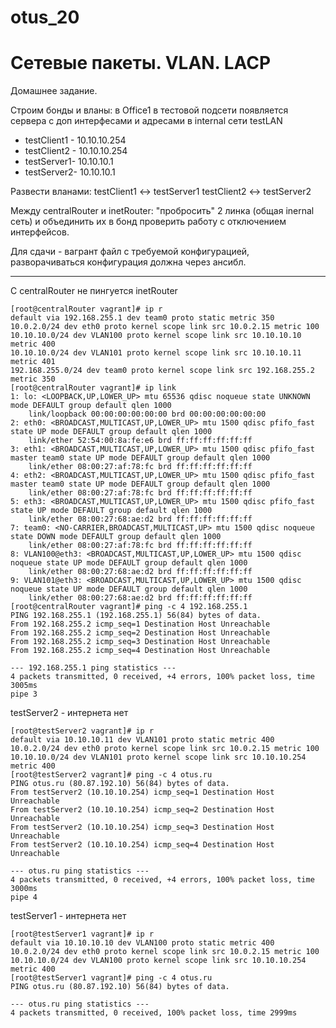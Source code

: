 # otus_20
# Сетевые пакеты. VLAN. LACP

Домашнее задание.

Строим бонды и вланы:
в Office1 в тестовой подсети появляется сервера с доп интерфесами и адресами в internal сети testLAN
- testClient1 - 10.10.10.254
- testClient2 - 10.10.10.254
- testServer1- 10.10.10.1
- testServer2- 10.10.10.1

Развести вланами:
testClient1 <-> testServer1
testClient2 <-> testServer2

Между centralRouter и inetRouter: "пробросить" 2 линка (общая inernal сеть) и объединить их в бонд проверить работу c отключением интерфейсов.

Для сдачи - вагрант файл с требуемой конфигурацией, разворачиваться конфигурация должна через ансибл.

__________________________________________________________________________________________________________________________


C centralRouter не пингуется inetRouter

```
[root@centralRouter vagrant]# ip r
default via 192.168.255.1 dev team0 proto static metric 350 
10.0.2.0/24 dev eth0 proto kernel scope link src 10.0.2.15 metric 100 
10.10.10.0/24 dev VLAN100 proto kernel scope link src 10.10.10.10 metric 400 
10.10.10.0/24 dev VLAN101 proto kernel scope link src 10.10.10.11 metric 401 
192.168.255.0/24 dev team0 proto kernel scope link src 192.168.255.2 metric 350 
[root@centralRouter vagrant]# ip link
1: lo: <LOOPBACK,UP,LOWER_UP> mtu 65536 qdisc noqueue state UNKNOWN mode DEFAULT group default qlen 1000
    link/loopback 00:00:00:00:00:00 brd 00:00:00:00:00:00
2: eth0: <BROADCAST,MULTICAST,UP,LOWER_UP> mtu 1500 qdisc pfifo_fast state UP mode DEFAULT group default qlen 1000
    link/ether 52:54:00:8a:fe:e6 brd ff:ff:ff:ff:ff:ff
3: eth1: <BROADCAST,MULTICAST,UP,LOWER_UP> mtu 1500 qdisc pfifo_fast master team0 state UP mode DEFAULT group default qlen 1000
    link/ether 08:00:27:af:78:fc brd ff:ff:ff:ff:ff:ff
4: eth2: <BROADCAST,MULTICAST,UP,LOWER_UP> mtu 1500 qdisc pfifo_fast master team0 state UP mode DEFAULT group default qlen 1000
    link/ether 08:00:27:af:78:fc brd ff:ff:ff:ff:ff:ff
5: eth3: <BROADCAST,MULTICAST,UP,LOWER_UP> mtu 1500 qdisc pfifo_fast state UP mode DEFAULT group default qlen 1000
    link/ether 08:00:27:68:ae:d2 brd ff:ff:ff:ff:ff:ff
7: team0: <NO-CARRIER,BROADCAST,MULTICAST,UP> mtu 1500 qdisc noqueue state DOWN mode DEFAULT group default qlen 1000
    link/ether 08:00:27:af:78:fc brd ff:ff:ff:ff:ff:ff
8: VLAN100@eth3: <BROADCAST,MULTICAST,UP,LOWER_UP> mtu 1500 qdisc noqueue state UP mode DEFAULT group default qlen 1000
    link/ether 08:00:27:68:ae:d2 brd ff:ff:ff:ff:ff:ff
9: VLAN101@eth3: <BROADCAST,MULTICAST,UP,LOWER_UP> mtu 1500 qdisc noqueue state UP mode DEFAULT group default qlen 1000
    link/ether 08:00:27:68:ae:d2 brd ff:ff:ff:ff:ff:ff
[root@centralRouter vagrant]# ping -c 4 192.168.255.1
PING 192.168.255.1 (192.168.255.1) 56(84) bytes of data.
From 192.168.255.2 icmp_seq=1 Destination Host Unreachable
From 192.168.255.2 icmp_seq=2 Destination Host Unreachable
From 192.168.255.2 icmp_seq=3 Destination Host Unreachable
From 192.168.255.2 icmp_seq=4 Destination Host Unreachable

--- 192.168.255.1 ping statistics ---
4 packets transmitted, 0 received, +4 errors, 100% packet loss, time 3005ms
pipe 3
```

testServer2 - интернета нет
```
[root@testServer2 vagrant]# ip r
default via 10.10.10.11 dev VLAN101 proto static metric 400 
10.0.2.0/24 dev eth0 proto kernel scope link src 10.0.2.15 metric 100 
10.10.10.0/24 dev VLAN101 proto kernel scope link src 10.10.10.254 metric 400 
[root@testServer2 vagrant]# ping -c 4 otus.ru
PING otus.ru (80.87.192.10) 56(84) bytes of data.
From testServer2 (10.10.10.254) icmp_seq=1 Destination Host Unreachable
From testServer2 (10.10.10.254) icmp_seq=2 Destination Host Unreachable
From testServer2 (10.10.10.254) icmp_seq=3 Destination Host Unreachable
From testServer2 (10.10.10.254) icmp_seq=4 Destination Host Unreachable

--- otus.ru ping statistics ---
4 packets transmitted, 0 received, +4 errors, 100% packet loss, time 3000ms
pipe 4
```

testServer1 - интернета нет
```
[root@testServer1 vagrant]# ip r
default via 10.10.10.10 dev VLAN100 proto static metric 400 
10.0.2.0/24 dev eth0 proto kernel scope link src 10.0.2.15 metric 100 
10.10.10.0/24 dev VLAN100 proto kernel scope link src 10.10.10.254 metric 400 
[root@testServer1 vagrant]# ping -c 4 otus.ru
PING otus.ru (80.87.192.10) 56(84) bytes of data.

--- otus.ru ping statistics ---
4 packets transmitted, 0 received, 100% packet loss, time 2999ms
```
